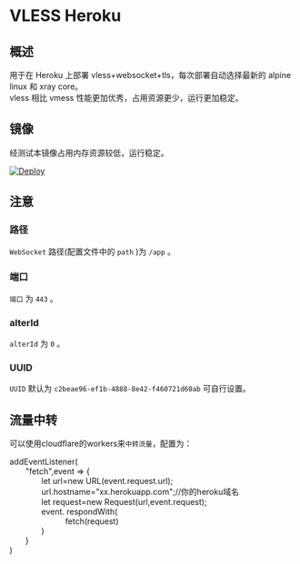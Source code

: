 # VLESS Heroku

## 概述

用于在 Heroku 上部署 vless+websocket+tls，每次部署自动选择最新的 alpine linux 和 xray core。  
vless 相比 vmess 性能更加优秀，占用资源更少，运行更加稳定。

## 镜像

经测试本镜像占用内存资源较低，运行稳定。

[![Deploy](https://www.herokucdn.com/deploy/button.png)](https://dashboard.heroku.com/new?template=https%3A%2F%2Fgithub.com%2Fexds32/%2Fvless-1)

## 注意

### 路径

`WebSocket` 路径(配置文件中的 `path` )为 `/app` 。

### 端口

`端口` 为 `443` 。

### alterId

`alterId` 为 `0` 。

### UUID

`UUID` 默认为 `c2beae96-ef1b-4888-8e42-f460721d60ab` 可自行设置。

## 流量中转

可以使用cloudflare的workers来`中转流量`，配置为：  

addEventListener(  
&emsp;&emsp;"fetch",event => {  
&emsp;&emsp;&emsp;&emsp;let url=new URL(event.request.url);  
&emsp;&emsp;&emsp;&emsp;url.hostname="xx.herokuapp.com";//你的heroku域名    
&emsp;&emsp;&emsp;&emsp;let request=new Request(url,event.request);  
&emsp;&emsp;&emsp;&emsp;event. respondWith(  
&emsp;&emsp;&emsp;&emsp;&emsp;&emsp;&emsp;fetch(request)  
&emsp;&emsp;&emsp;&emsp;)  
&emsp;&emsp;}  
)  
